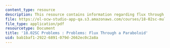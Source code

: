 ```yaml
---
content_type: resource
description: This resource contains information regarding flux through a paraboloid.
file: https://ol-ocw-studio-app-qa.s3.amazonaws.com/courses/18-02sc-multivariable-calculus-fall-2010/bab1baf129226891079d2662ec0c2a8a_MIT18_02SC_pb_83_quest.pdf
file_type: application/pdf
resourcetype: Document
title: '18.02SC Problems : Problems: Flux Through a Paraboloid'
uid: bab1baf1-2922-6891-079d-2662ec0c2a8a
---
```


